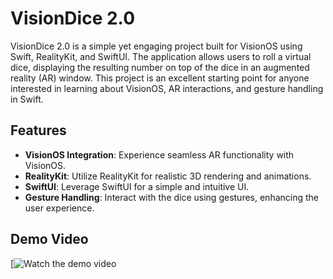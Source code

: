 # VisionDice 2.0

VisionDice 2.0 is a simple yet engaging project built for VisionOS using Swift, RealityKit, and SwiftUI. The application allows users to roll a virtual dice, displaying the resulting number on top of the dice in an augmented reality (AR) window. This project is an excellent starting point for anyone interested in learning about VisionOS, AR interactions, and gesture handling in Swift.

## Features

- **VisionOS Integration**: Experience seamless AR functionality with VisionOS.
- **RealityKit**: Utilize RealityKit for realistic 3D rendering and animations.
- **SwiftUI**: Leverage SwiftUI for a simple and intuitive UI.
- **Gesture Handling**: Interact with the dice using gestures, enhancing the user experience.

## Demo Video

[![Watch the demo video](https://drive.google.com/file/d/1mmrJpgHKmQaX7wAeeFv-mfLA8qGjSjGH/view?usp=sharing)
